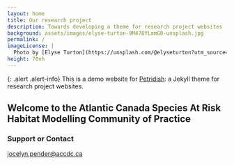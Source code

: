 ```yaml
---
layout: home
title: Our research project
description: Towards developing a theme for research project websites
background: assets/images/elyse-turton-9M478YLamG0-unsplash.jpg
permalink: /
imageLicense: |
  Photo by [Elyse Turton](https://unsplash.com/@elyseturton?utm_source=unsplash&utm_medium=referral&utm_content=creditCopyText) on [Unsplash](https://unsplash.com/s/photos/nova-scotia?utm_source=unsplash&utm_medium=referral&utm_content=creditCopyText)  
height: 70vh
---
```


{: .alert .alert-info}
This is a demo website for [Petridish](https://github.com/peterdesmet/petridish): a Jekyll theme for research project websites.

## Welcome to the Atlantic Canada Species At Risk Habitat Modelling Community of Practice


### Support or Contact

jocelyn.pender@accdc.ca
